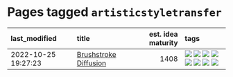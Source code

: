 # Pages tagged `artisticstyletransfer`

|last_modified|title|est. idea maturity|tags
|:---|:---|---:|:---|
|2022-10-25 19:27:23|[Brushstroke Diffusion](../brushstroke-diffusion.md)|1408|[![](https://img.shields.io/badge/tag-artisticstyletransfer-b25b5)](../tags/artisticstyletransfer.md) [![](https://img.shields.io/badge/tag-creativity-76bb24)](../tags/creativity.md) [![](https://img.shields.io/badge/tag-deepgenerativemodeling-496a1)](../tags/deepgenerativemodeling.md) [![](https://img.shields.io/badge/tag-experimental-869bd0)](../tags/experimental.md) [![](https://img.shields.io/badge/tag-imageprocessing-683f3)](../tags/imageprocessing.md) [![](https://img.shields.io/badge/tag-modeltraining-96bcc)](../tags/modeltraining.md) [![](https://img.shields.io/badge/tag-painting-77485f)](../tags/painting.md) [![](https://img.shields.io/badge/tag-wip-53417a)](../tags/wip.md)|